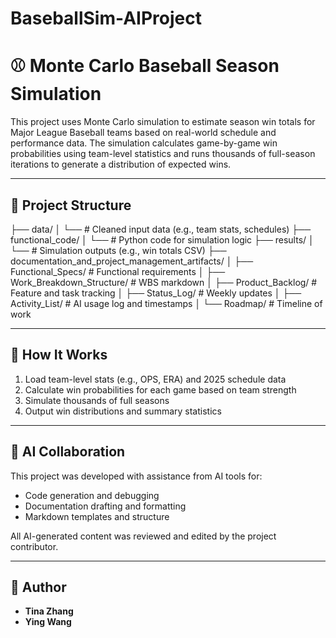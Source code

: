# BaseballSim-AIProject

# ⚾ Monte Carlo Baseball Season Simulation

This project uses Monte Carlo simulation to estimate season win totals for Major League Baseball teams based on real-world schedule and performance data. The simulation calculates game-by-game win probabilities using team-level statistics and runs thousands of full-season iterations to generate a distribution of expected wins.

---

## 📂 Project Structure
├── data/
│ └── # Cleaned input data (e.g., team stats, schedules)
├── functional_code/
│ └── # Python code for simulation logic
├── results/
│ └── # Simulation outputs (e.g., win totals CSV)
├── documentation_and_project_management_artifacts/
│ ├── Functional_Specs/ # Functional requirements
│ ├── Work_Breakdown_Structure/ # WBS markdown
│ ├── Product_Backlog/ # Feature and task tracking
│ ├── Status_Log/ # Weekly updates
│ ├── Activity_List/ # AI usage log and timestamps
│ └── Roadmap/ # Timeline of work


---

## 🚀 How It Works

1. Load team-level stats (e.g., OPS, ERA) and 2025 schedule data
2. Calculate win probabilities for each game based on team strength
3. Simulate thousands of full seasons
4. Output win distributions and summary statistics

---

## 🧠 AI Collaboration

This project was developed with assistance from AI tools for:
- Code generation and debugging
- Documentation drafting and formatting
- Markdown templates and structure

All AI-generated content was reviewed and edited by the project contributor.

---

## 👤 Author

- **Tina Zhang** 
- **Ying Wang**


